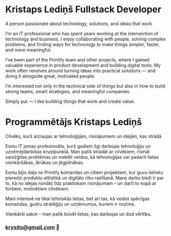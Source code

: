 Kristaps Lediņš Fullstack Developer
================
A person passionate about technology, solutions, and ideas that work

I’m an IT professional who has spent years working at the intersection of technology and business. I enjoy collaborating with people, solving complex problems, and finding ways for technology to make things simpler, faster, and more meaningful.

I’ve been part of the Printify team and other projects, where I gained valuable experience in product development and building digital tools. My work often revolves around turning ideas into practical solutions — and doing it alongside great, motivated people.

I’m interested not only in the technical side of things but also in how to build strong teams, smart strategies, and meaningful companies.

Simply put — I like building things that work and create value.

Programmētājs Kristaps Lediņš
================
Cilvēks, kurš aizraujas ar tehnoloģijām, risinājumiem un idejām, kas strādā

Esmu IT jomas profesionālis, kurš gadiem ilgi darbojas tehnoloģiju un uzņēmējdarbības krustpunktā. Man patīk strādāt ar cilvēkiem, risināt sarežģītas problēmas un meklēt veidus, kā tehnoloģijas var padarīt lietas vienkāršākas, ātrākas un jēgpilnākas.

Esmu bijis daļa no Printify komandas un citiem projektiem, kur guvu lielisku pieredzi produktu attīstībā un digitālo rīku radīšanā. Mans darbs bieži ir par to, kā no idejas nonākt līdz praktiskam risinājumam – un darīt to kopā ar foršiem, motivētiem cilvēkiem.

Mani interesē ne tikai tehniskās lietas, bet arī tas, kā veidot spēcīgas komandas, gudru stratēģiju un uzņēmumus, kuriem ir nozīme.

Vienkārši sakot – man patīk būvēt lietas, kas darbojas un dod vērtību.


### krysits@gmail.com 👋
